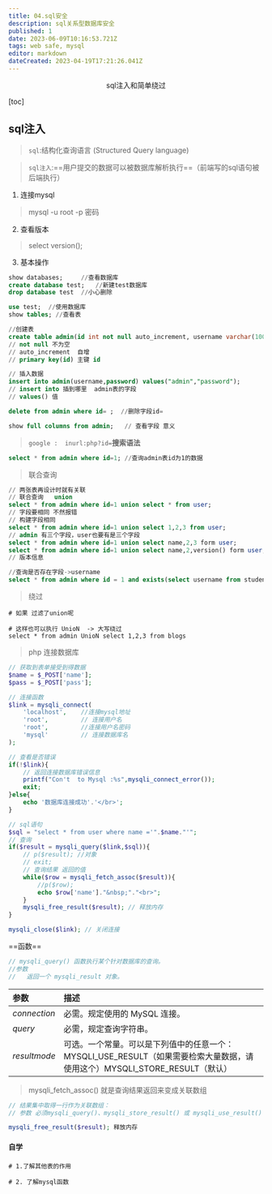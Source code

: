 ```yaml
---
title: 04.sql安全
description: sql关系型数据库安全
published: 1
date: 2023-06-09T10:16:53.721Z
tags: web safe, mysql
editor: markdown
dateCreated: 2023-04-19T17:21:26.041Z
---
```


<center>sql注入和简单绕过</center>

[toc]



## sql注入

> `sql`:结构化查询语言 (Structured Query language)

> `sql注入`:==用户提交的数据可以被数据库解析执行==（前端写的sql语句被后端执行）

1. 连接mysql

> mysql -u root -p    密码



2. 查看版本

> select version();



3. 基本操作

```sql
show databases;  	//查看数据库
create database test;   //新建test数据库  
drop database test  //小心删除

use test;  //使用数据库
show tables; //查看表

//创建表
create table admin(id int not null auto_increment, username varchar(100) not null, password varchar(100) not null, primary key(id));
// not null 不为空 
// auto_increment  自增
// primary key(id) 主键 id

// 插入数据
insert into admin(username,password) values("admin","password");
// insert into 插到哪里  admin表的字段
// values() 值

delete from admin where id= ;  //删除字段id=

show full columns from admin;   // 查看字段 意义
```

> `google :  inurl:php?id=`**搜索语法**



```sql 
select * from admin where id=1; //查询admin表id为1的数据

```

> 联合查询

```sql
// 两张表再设计时就有关联
// 联合查询   union
select * from admin where id=1 union select * from user;
// 字段要相同 不然报错
// 构建字段相同
select * from admin where id=1 union select 1,2,3 from user; 
// admin 有三个字段，user也要有是三个字段 
select * from admin where id=1 union select name,2,3 form user;
select * from admin where id=1 union select name,2,version() form user;
// 版本信息

//查询是否存在字段->username
select * from admin where id = 1 and exists(select username from student);
```

> 绕过

```shell
# 如果 过滤了union呢

# 这样也可以执行 UnioN  -> 大写绕过
select * from admin UnioN select 1,2,3 from blogs 
```





> php 连接数据库

```php
// 获取到表单接受到得数据
$name = $_POST['name'];
$pass = $_POST['pass'];

// 连接函数
$link = mysqli_connect(
    'localhost',    //连接mysql地址
    'root',         // 连接用户名
    'root',         //连接用户名密码
    'mysql'         // 连接数据库名
);

// 查看是否错误
if(!$link){
    // 返回连接数据库错误信息
    printf("Con't  to Mysql :%s",mysqli_connect_error());
    exit;
}else{
    echo '数据库连接成功'.'</br>';
}

// sql语句
$sql = "select * from user where name ='".$name."'";
// 查询
if($result = mysqli_query($link,$sql)){
    // p($result); //对象
    // exit;
    // 查询结果 返回的值
    while($row = mysqli_fetch_assoc($result)){
        //p($row);
        echo $row['name']."&nbsp;"."<br>";
    }
    mysqli_free_result($result); // 释放内存
}

mysqli_close($link); // 关闭连接
```

==函数==

```php
// mysqli_query() 函数执行某个针对数据库的查询。
//参数
//   返回一个 mysqli_result 对象。
```

| 参数         | 描述                                                         |
| :----------- | :----------------------------------------------------------- |
| *connection* | 必需。规定使用的 MySQL 连接。                                |
| *query*      | 必需，规定查询字符串。                                       |
| *resultmode* | 可选。一个常量。可以是下列值中的任意一个：MYSQLI_USE_RESULT（如果需要检索大量数据，请使用这个）MYSQLI_STORE_RESULT（默认） |

> mysqli_fetch_assoc()    就是查询结果返回来变成关联数组

```php
// 结果集中取得一行作为关联数组：
// 参数 必须mysqli_query()、mysqli_store_result() 或 mysqli_use_result() 返回的结果集标识符。

mysqli_free_result($result); 释放内存
```





#### 自学

```shell
# 1.了解其他表的作用

# 2. 了解mysql函数
```





















